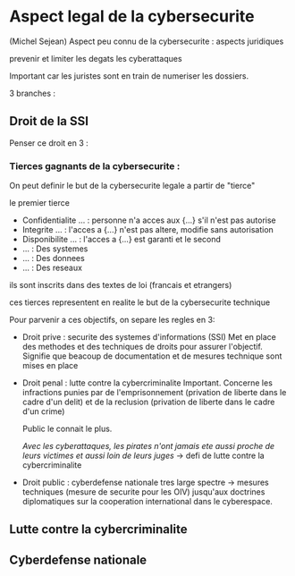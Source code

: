 # Aspect legal de la cybersecurite
(Michel Sejean)
Aspect peu connu de la cybersecurite : aspects juridiques

prevenir et limiter les degats les cyberattaques

Important car les juristes sont en train de numeriser les dossiers.

3 branches :
## Droit de la SSI
Penser ce droit en 3 :
### Tierces gagnants de la cybersecurite :
On peut definir le but de la cybersecurite legale a partir de "tierce" 

le premier tierce
- Confidentialite ... : personne n'a acces aux {...} s'il n'est pas autorise
- Integrite ... : l'acces a {...} n'est pas altere, modifie sans autorisation
- Disponibilite ... : l'acces a {...} est garanti
et le second 
- ... : Des systemes
- ... : Des donnees
- ... : Des reseaux

ils sont inscrits dans des textes de loi (francais et etrangers)

ces tierces representent en realite le but de la cybersecurite technique

Pour parvenir a ces objectifs, on separe les regles en 3: 
- Droit prive : securite des systemes d'informations (SSI) 
  Met en place des methodes et des techniques de droits pour assurer l'objectif. Signifie que beacoup de documentation et de mesures technique sont mises en place 
- Droit penal : lutte contre la cybercriminalite
  Important. Concerne les infractions punies par de l'emprisonnement (privation de liberte dans le cadre d'un delit) et de la reclusion (privation de liberte dans le cadre d'un crime) 
  
  Public le connait le plus. 
  
  *Avec les cyberattaques, les pirates n'ont jamais ete aussi proche de leurs victimes et aussi loin de leurs juges* -> defi de lutte contre la cybercriminalite 
- Droit public : cyberdefense nationale
  tres large spectre -> mesures techniques (mesure de securite pour les OIV) jusqu'aux doctrines diplomatiques sur la cooperation international dans le cyberespace.

## Lutte contre la cybercriminalite

## Cyberdefense nationale
